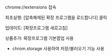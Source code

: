 chrome://extensions 접속

최초실행: [압축해제된 확장 프로그램을 로드합니다] 클릭

업데이트: [확장프로그램 새로고침]

상품추가: 확장프로그램 기본팝업 사용
 - chrom.storage 사용하여 저장/불러오기 기능 사용